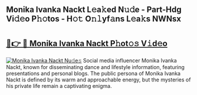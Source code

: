 ## Monika Ivanka Nackt L𝚎a𝚔ed N𝚞𝚍e - Part-Hdg Vi𝚍𝚎o P𝚑𝚘tos - H𝚘𝚝 O𝚗𝚕yf𝚊ns L𝚎a𝚔s NWNsx

# <h2><a href="http://kf0vuu.oniu.top/?m=Monika+Ivanka+Nackt">🔗👉 🔴 Monika Ivanka Nackt P𝚑ot𝚘𝚜 V𝚒d𝚎o</a></h2>

[![Monika Ivanka Nackt Nu𝚍e𝚜](https://i.imgur.com/0qMVB7G.gif)](http://kf0vuu.oniu.top/?m=Monika+Ivanka+Nackt)
Social media influencer Monika Ivanka Nackt, known for disseminating dance and lifestyle information, featuring presentations and personal blogs. The public persona of Monika Ivanka Nackt is defined by its warm and approachable energy, but the mysteries of his private life remain a captivating enigma.  
